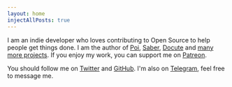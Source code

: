 ```yaml
---
layout: home
injectAllPosts: true
---
```


I am an indie developer who loves contributing to Open Source to help people get things done. I am the author of [Poi](https://poi.js.org), [Saber](https://saber.land), [Docute](https://docute.org) and [many more projects](https://github.com/egoist). If you enjoy my work, you can support me on [Patreon](https://patreon.com/egoist).

You should follow me on [Twitter](https://twitter.com/_egoistlily) and [GitHub](https://github.com/egoist). I'm also on [Telegram](https://t.me/kevintitor), feel free to message me.